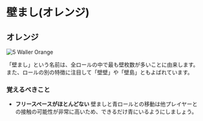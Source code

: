 # 壁まし(オレンジ)

## オレンジ

![5 Waller Orange](../images/rolls/5-waller-orange-annotated.jpg)

「壁まし」という名前は、全ロールの中で最も壁枚数が多いことに由来します。また、ロールの別の特徴に注目して「壁壁」や「壁島」ともよばれています。

### 覚えるべきこと

* **フリースペースがほとんどない** 壁ましと青ロールとの移動は他プレイヤーとの接触の可能性が非常に高いため、できるだけ青にいるようにしましょう。
